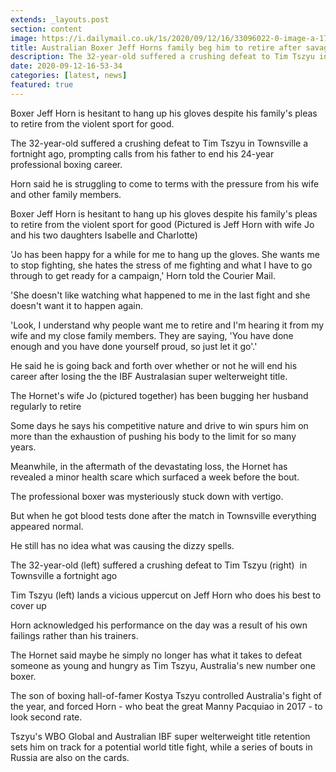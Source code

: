 ```yaml
---
extends: _layouts.post
section: content
image: https://i.dailymail.co.uk/1s/2020/09/12/16/33096022-0-image-a-17_1599925570471.jpg 
title: Australian Boxer Jeff Horns family beg him to retire after savage beating in loss to Tim Tszyu 
description: The 32-year-old suffered a crushing defeat to Tim Tszyu in Townsville a fortnight ago, prompting calls from his father to end his 24-year professional boxing career. 
date: 2020-09-12-16-53-34 
categories: [latest, news] 
featured: true 
--- 
```

Boxer Jeff Horn is hesitant to hang up his gloves despite his family's pleas to retire from the violent sport for good. 

The 32-year-old suffered a crushing defeat to Tim Tszyu in Townsville a fortnight ago, prompting calls from his father to end his 24-year professional boxing career.

Horn said he is struggling to come to terms with the pressure from his wife and other family members.

Boxer Jeff Horn is hesitant to hang up his gloves despite his family's pleas to retire from the violent sport for good (Pictured is Jeff Horn with wife Jo and his two daughters Isabelle and Charlotte)

'Jo has been happy for a while for me to hang up the gloves. She wants me to stop fighting, she hates the stress of me fighting and what I have to go through to get ready for a campaign,' Horn told the Courier Mail. 

'She doesn't like watching what happened to me in the last fight and she doesn't want it to happen again.

'Look, I understand why people want me to retire and I'm hearing it from my wife and my close family members. They are saying, 'You have done enough and you have done yourself proud, so just let it go'.'

He said he is going back and forth over whether or not he will end his career after losing the the IBF Australasian super welterweight title. 

The Hornet's wife Jo (pictured together) has been bugging her husband regularly to retire 

Some days he says his competitive nature and drive to win spurs him on more than the exhaustion of pushing his body to the limit for so many years.  

Meanwhile, in the aftermath of the devastating loss, the Hornet has revealed a minor health scare which surfaced a week before the bout.

The professional boxer was mysteriously stuck down with vertigo.

But when he got blood tests done after the match in Townsville everything appeared normal.

He still has no idea what was causing the dizzy spells.

The 32-year-old (left) suffered a crushing defeat to Tim Tszyu (right)  in Townsville a fortnight ago

Tim Tszyu (left) lands a vicious uppercut on Jeff Horn who does his best to cover up 

Horn acknowledged his performance on the day was a result of his own failings rather than his trainers.

The Hornet said maybe he simply no longer has what it takes to defeat someone as young and hungry as Tim Tszyu, Australia's new number one boxer.

The son of boxing hall-of-famer Kostya Tszyu controlled Australia's fight of the year, and forced Horn - who beat the great Manny Pacquiao in 2017 - to look second rate. 

Tszyu's WBO Global and Australian IBF super welterweight title retention sets him on track for a potential world title fight, while a series of bouts in Russia are also on the cards. 

